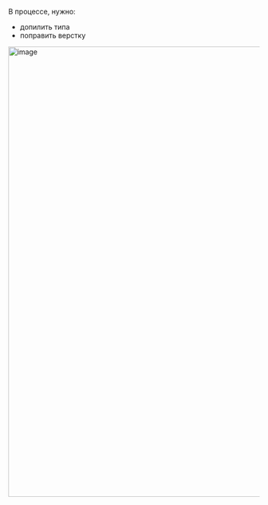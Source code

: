 В процессе, нужно:
- допилить типа 
- поправить верстку



<img width="903" alt="image" src="https://user-images.githubusercontent.com/58260898/202479263-82368d9c-6232-4026-9b0e-cebc70702a21.png">

